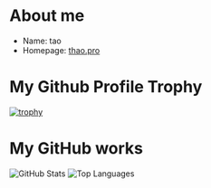 # About me

- Name: tao
- Homepage: [thao.pro](https://thao.pro)

# My Github Profile Trophy

[![trophy](https://github-profile-trophy.vercel.app/?username=thao0108)](https://github.com/thao0108/thao0108)

# My GitHub works

![GitHub Stats](https://github-readme-stats.vercel.app/api?username=thao0108&count_private=true&show_icons=true&theme=radical)
![Top Languages](https://github-readme-stats.vercel.app/api/top-langs/?username=thao0108&layout=compact&theme=radical)
